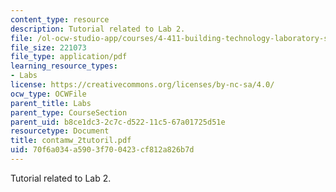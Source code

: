 ```yaml
---
content_type: resource
description: Tutorial related to Lab 2.
file: /ol-ocw-studio-app/courses/4-411-building-technology-laboratory-spring-2004/70f6a034a5903f700423cf812a826b7d_contamw_2tutoril.pdf
file_size: 221073
file_type: application/pdf
learning_resource_types:
- Labs
license: https://creativecommons.org/licenses/by-nc-sa/4.0/
ocw_type: OCWFile
parent_title: Labs
parent_type: CourseSection
parent_uid: b8ce1dc3-2c7c-d522-11c5-67a01725d51e
resourcetype: Document
title: contamw_2tutoril.pdf
uid: 70f6a034-a590-3f70-0423-cf812a826b7d
---
```

Tutorial related to Lab 2.
